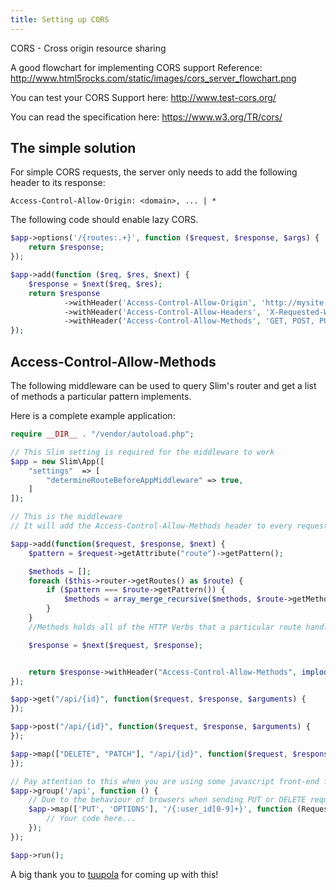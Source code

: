 ```yaml
---
title: Setting up CORS
---
```


CORS - Cross origin resource sharing

A good flowchart for implementing CORS support Reference: http://www.html5rocks.com/static/images/cors_server_flowchart.png

You can test your CORS Support here: http://www.test-cors.org/

You can read the specification here: https://www.w3.org/TR/cors/


## The simple solution

For simple CORS requests, the server only needs to add the following header to its response:

`Access-Control-Allow-Origin: <domain>, ... | *`

The following code should enable lazy CORS.

```php
$app->options('/{routes:.+}', function ($request, $response, $args) {
    return $response;
});

$app->add(function ($req, $res, $next) {
    $response = $next($req, $res);
    return $response
            ->withHeader('Access-Control-Allow-Origin', 'http://mysite')
            ->withHeader('Access-Control-Allow-Headers', 'X-Requested-With, Content-Type, Accept, Origin, Authorization')
            ->withHeader('Access-Control-Allow-Methods', 'GET, POST, PUT, DELETE, OPTIONS');
});

```



## Access-Control-Allow-Methods

The following middleware can be used to query Slim's router and get a list of methods a particular pattern implements.

Here is a complete example application:

```php
require __DIR__ . "/vendor/autoload.php";

// This Slim setting is required for the middleware to work
$app = new Slim\App([
    "settings"  => [
        "determineRouteBeforeAppMiddleware" => true,
    ]
]);

// This is the middleware
// It will add the Access-Control-Allow-Methods header to every request

$app->add(function($request, $response, $next) {
    $pattern = $request->getAttribute("route")->getPattern();

    $methods = [];
    foreach ($this->router->getRoutes() as $route) {
        if ($pattern === $route->getPattern()) {
            $methods = array_merge_recursive($methods, $route->getMethods());
        }
    }
    //Methods holds all of the HTTP Verbs that a particular route handles.

    $response = $next($request, $response);


    return $response->withHeader("Access-Control-Allow-Methods", implode(",", $methods);
});

$app->get("/api/{id}", function($request, $response, $arguments) {
});

$app->post("/api/{id}", function($request, $response, $arguments) {
});

$app->map(["DELETE", "PATCH"], "/api/{id}", function($request, $response, $arguments) {
});

// Pay attention to this when you are using some javascript front-end framework and you are using groups in slim php
$app->group('/api', function () {
    // Due to the behaviour of browsers when sending PUT or DELETE request, you must add the OPTIONS method. Read about preflight.
    $app->map(['PUT', 'OPTIONS'], '/{:user_id[0-9]+}', function (Request $request, Response $response) {
        // Your code here...
    });
});

$app->run();
```

A big thank you to [tuupola](https://github.com/tuupola) for coming up with this!

